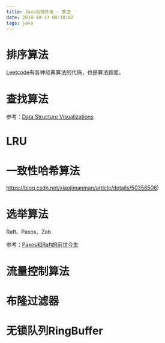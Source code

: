 ```yaml
---
title: Java后端开发 - 算法
date: 2018-10-13 08:18:07
tags: java
---
```


# 排序算法

[Leetcode](https://leetcode.com/)有各种经典算法的代码，也是算法题库。

# 查找算法

参考：[Data Structure Visualizations](https://www.cs.usfca.edu/~galles/visualization/Algorithms.html)

# LRU

# 一致性哈希算法

https://blog.csdn.net/xiaojimanman/article/details/50358506)

# 选举算法

Raft、Paxos、Zab

参考：[Paxos和Raft的前世今生](https://mp.weixin.qq.com/s/OXE7prU9cMuZG8kFydPm9A)

# 流量控制算法

# 布隆过滤器

# 无锁队列RingBuffer


